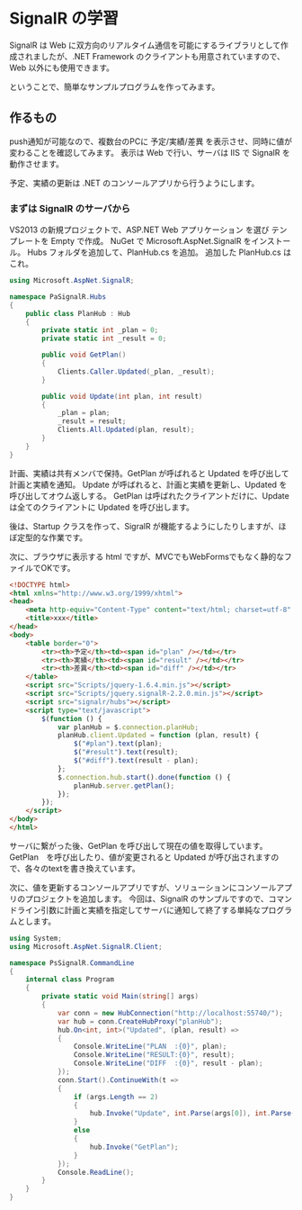 ﻿# SignalR の学習

SignalR は Web に双方向のリアルタイム通信を可能にするライブラリとして作成されましたが、.NET Framework のクライアントも用意されていますので、Web 以外にも使用できます。

ということで、簡単なサンプルプログラムを作ってみます。

## 作るもの

push通知が可能なので、複数台のPCに 予定/実績/差異 を表示させ、同時に値が変わることを確認してみます。
表示は Web で行い、サーバは IIS で SignalR を動作させます。

予定、実績の更新は .NET のコンソールアプリから行うようにします。

### まずは SignalR のサーバから

VS2013 の新規プロジェクトで、ASP.NET Web アプリケーション を選び テンプレートを Empty で作成。
NuGet で Microsoft.AspNet.SignalR をインストール。
Hubs フォルダを追加して、PlanHub.cs を追加。
追加した PlanHub.cs はこれ。

``` csharp
using Microsoft.AspNet.SignalR;

namespace PaSignalR.Hubs
{
    public class PlanHub : Hub
    {
        private static int _plan = 0;
        private static int _result = 0;

        public void GetPlan()
        {
            Clients.Caller.Updated(_plan, _result);
        }

        public void Update(int plan, int result)
        {
            _plan = plan;
            _result = result;
            Clients.All.Updated(plan, result);
        }
    }
}
```

計画、実績は共有メンバで保持。GetPlan が呼ばれると Updated を呼び出して計画と実績を通知。
Update が呼ばれると、計画と実績を更新し、Updated を呼び出してオウム返しする。
GetPlan は呼ばれたクライアントだけに、Update は全てのクライアントに Updated を呼び出します。

後は、Startup クラスを作って、SigralR が機能するようにしたりしますが、ほぼ定型的な作業です。

次に、ブラウザに表示する html ですが、MVCでもWebFormsでもなく静的なファイルでOKです。

``` html
<!DOCTYPE html>
<html xmlns="http://www.w3.org/1999/xhtml">
<head>
    <meta http-equiv="Content-Type" content="text/html; charset=utf-8" />
    <title>xxx</title>
</head>
<body>
    <table border="0">
        <tr><th>予定</th><td><span id="plan" /></td></tr>
        <tr><th>実績</th><td><span id="result" /></td></tr>
        <tr><th>差異</th><td><span id="diff" /></td></tr>
    </table>
    <script src="Scripts/jquery-1.6.4.min.js"></script>
    <script src="Scripts/jquery.signalR-2.2.0.min.js"></script>
    <script src="signalr/hubs"></script>
    <script type="text/javascript">
        $(function () {
            var planHub = $.connection.planHub;
            planHub.client.Updated = function (plan, result) {
                $("#plan").text(plan);
                $("#result").text(result);
                $("#diff").text(result - plan);
            };
            $.connection.hub.start().done(function () {
                planHub.server.getPlan();
            });
        });
    </script>
</body>
</html>
```
サーバに繋がった後、GetPlan を呼び出して現在の値を取得しています。
GetPlan　を呼び出したり、値が変更されると Updated が呼び出されますので、各々のtextを書き換えています。

次に、値を更新するコンソールアプリですが、ソリューションにコンソールアプリのプロジェクトを追加します。
今回は、SignalR のサンプルですので、コマンドライン引数に計画と実績を指定してサーバに通知して終了する単純なプログラムとします。
``` csharp
using System;
using Microsoft.AspNet.SignalR.Client;

namespace PsSignalR.CommandLine
{
    internal class Program
    {
        private static void Main(string[] args)
        {
            var conn = new HubConnection("http://localhost:55740/");
            var hub = conn.CreateHubProxy("planHub");
            hub.On<int, int>("Updated", (plan, result) =>
            {
                Console.WriteLine("PLAN  :{0}", plan);
                Console.WriteLine("RESULT:{0}", result);
                Console.WriteLine("DIFF  :{0}", result - plan);
            });
            conn.Start().ContinueWith(t =>
            {
                if (args.Length == 2)
                {
                    hub.Invoke("Update", int.Parse(args[0]), int.Parse(args[1]));
                }
                else
                {
                    hub.Invoke("GetPlan");
                }
            });
            Console.ReadLine();
        }
    }
}
```
